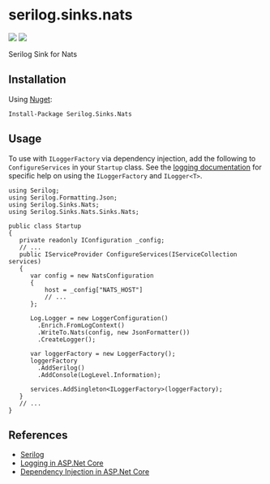 # serilog.sinks.nats

<img src="https://ci.appveyor.com/api/projects/status/row7ob6fhgmvtqwb?svg=true" /> 
<a href="https://www.nuget.org/packages/Serilog.Sinks.Nats/">
  <img src="https://img.shields.io/nuget/v/Serilog.Sinks.Nats.svg" />
</a>

Serilog Sink for Nats

## Installation

Using [Nuget](https://www.nuget.org/packages/Serilog.Sinks.Nats/):

```
Install-Package Serilog.Sinks.Nats
```

## Usage

To use with `ILoggerFactory` via dependency injection, 
add the following to `ConfigureServices` in your `Startup` class. 
See the [logging documentation](https://docs.microsoft.com/en-us/aspnet/core/fundamentals/logging)
for specific help on using the `ILoggerFactory` and `ILogger<T>`.

```
using Serilog;
using Serilog.Formatting.Json;
using Serilog.Sinks.Nats;
using Serilog.Sinks.Nats.Sinks.Nats;

public class Startup 
{
   private readonly IConfiguration _config;
   // ... 
   public IServiceProvider ConfigureServices(IServiceCollection services)
   {
      var config = new NatsConfiguration
      {
          host = _config["NATS_HOST"]
          // ...
      };

      Log.Logger = new LoggerConfiguration()
        .Enrich.FromLogContext()
        .WriteTo.Nats(config, new JsonFormatter())
        .CreateLogger();

      var loggerFactory = new LoggerFactory();
      loggerFactory
        .AddSerilog()
        .AddConsole(LogLevel.Information);

      services.AddSingleton<ILoggerFactory>(loggerFactory);
   }
   // ...
}
```


## References

- [Serilog](https://serilog.net/)
- [Logging in ASP.Net Core](https://docs.microsoft.com/en-us/aspnet/core/fundamentals/logging)
- [Dependency Injection in ASP.Net Core](https://docs.microsoft.com/en-us/aspnet/core/fundamentals/dependency-injection)